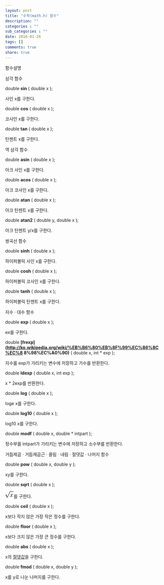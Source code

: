 ```yaml
---
layout: post
title: "수학(math.h) 함수"
description: ""
categories : ""
sub_categories : ""
date: 2016-01-26
tags: []
comments: true
share: true
---
```


함수설명

삼각 함수

double **sin** ( double x );

사인 x를 구한다.

double **cos** ( double x );

코사인 x를 구한다.

double **tan** ( double x );

탄젠트 x를 구한다.

역 삼각 함수

double **asin** ( double x );

아크 사인 x를 구한다.

double **acos** ( double x );

아크 코사인 x를 구한다.

double **atan** ( double x );

아크 탄젠트 x를 구한다.

double **atan2** ( double y, double x );

아크 탄젠트 y/x를 구한다.

쌍곡선 함수

double **sinh** ( double x );

하이퍼볼릭 사인 x를 구한다.

double **cosh** ( double x );

하이퍼볼릭 코사인 x를 구한다.

double **tanh** ( double x );

하이퍼볼릭 탄젠트 x를 구한다.

지수 · 대수 함수

double **exp** ( double x );

ex를 구한다.

double **[frexp](http://ko.wikipedia.org/wiki/%EB%B6%80%EB%8F%99%EC%86%8C%EC%8
8%98%EC%A0%90)** ( double x, int * exp );

지수를 exp가 가리키는 변수에 저장하고 가수를 반환한다.

double **ldexp** ( double x, int exp );

x * 2exp를 반환한다.

double **log** ( double x );

loge x를 구한다.

double **log10** ( double x );

log10 x를 구한다.

double **modf** ( double x, double * intpart );

정수부를 intpart가 가리키는 변수에 저장하고 소수부를 반환한다.

거듭제곱 · 거듭제곱근 · 올림 · 내림 · 절댓값 · 나머지 함수

double **pow** ( double x, double y );

xy를 구한다.

double **sqrt** ( double x );

![\\sqrt{x}](/assets/images/posts/494/bf3ad54d060ca456987fdccfe6705c7b.png.PNG
)를 구한다.

double **ceil** ( double x );

x보다 작지 않은 가장 작은 정수를 구한다.

double **floor** ( double x );

x보다 크지 않은 가장 큰 정수를 구한다.

double **abs** ( double x );

x의 [절댓값](http://ko.wikipedia.org/wiki/%EC%A0%88%EB%8C%93%EA%B0%92)을 구한다.

double **fmod** ( double x, double y );

x를 y로 나눈 나머지를 구한다.

